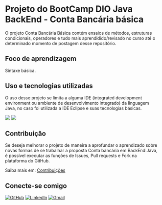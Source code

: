 # Projeto do BootCamp DIO Java BackEnd - Conta Bancária básica
O projeto Conta Bancária Básica contém ensaios de métodos, estruturas condicionais, operadores e tudo mais aprendidido/revisado no curso até o determinado momento de postagem desse repositório. 
## Foco de aprendizagem
Sintaxe básica.
## Uso e tecnologias utilizadas
O uso desse projeto se limita a alguma IDE (integrated development environment ou ambiente de desenvolvimento integrado) da linguagem Java, no caso foi utilizada a IDE Eclipse e suas tecnologias básicas.

<img src="https://img.shields.io/badge/Java-9370DB.svg?logo=openjdk&logoColor=white" /> <img src="https://img.shields.io/badge/Eclipse-9370DB.svg?logo=Eclipse&logoColor=white" />

## Contribuição
Se deseja melhorar o projeto de maneira a aprofundar o aprendizado sobre novas formas de se trabalhar a proposta Conta bancária em BackEnd Java, é possível executar as funções de Issues, Pull requests e Fork na plataforma do GitHub.

Saiba mais em: [Contribuições](https://docs.github.com/pt/get-started/exploring-projects-on-github/contributing-to-a-project)

## Conecte-se comigo
[![GitHub](https://img.shields.io/badge/GitHub-9370DB?style=for-the-badge&logo=github&logoColor=white)](https://github.com/Mescxll)
[![LinkedIn](https://img.shields.io/badge/LinkedIn-9370DB?style=for-the-badge&logo=linkedin&logoColor=white)](https://www.linkedin.com/in/maria-campos-0a670b2a4/)
[![Gmail](https://img.shields.io/badge/Gmail-9370DB?style=for-the-badge&logo=gmail&logoColor=white)](mailto:mariaeduardasantoscampos09@gmail.com)

